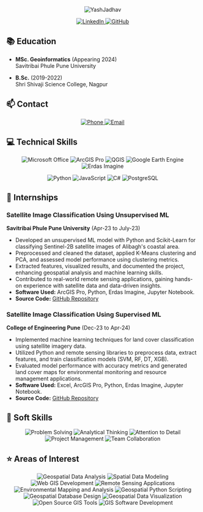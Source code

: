 <!-- Heading -->
<div align="center">
  <img src="https://readme-typing-svg.herokuapp.com?font=Architects+Daughter&color=%2338D2FF&size=50&duration=4000&center=true&vCenter=true&height=60&lines=Yash+Jadhav+👨‍💻🌍" alt="YashJadhav">
</div>

<!-- Socials -->
<p align="center">
  <a href="https://www.linkedin.com/in/yash-jadhav-598b31222/" target="_blank">
    <img src="https://img.shields.io/badge/-LinkedIn-0077B5?style=for-the-badge&logo=linkedin&logoColor=white" alt="LinkedIn">
  </a>
  <a href="https://github.com/yash2708j" target="_blank">
    <img src="https://img.shields.io/badge/-GitHub-100000?style=for-the-badge&logo=github&logoColor=white" alt="GitHub">
  </a>
</p>

<!-- Education -->
## 📚 Education

- **MSc. Geoinformatics** (Appearing 2024) <br>
  Savitribai Phule Pune University

- **B.Sc.** (2019-2022) <br>
  Shri Shivaji Science College, Nagpur

<!-- Contact -->
## 📫 Contact

<p align="center">
  <a href="tel:+919022515631">
    <img src="https://img.shields.io/badge/-Phone-brightgreen?style=for-the-badge&logo=telephone&logoColor=white" alt="Phone">
  </a>
  <a href="mailto:yashjadhav2708@gmail.com">
    <img src="https://img.shields.io/badge/-Email-red?style=for-the-badge&logo=gmail&logoColor=white" alt="Email">
  </a>
</p>

<!-- Technical Skills -->
## 💻 Technical Skills

<p align="center">
  <img src="https://img.shields.io/badge/-Microsoft%20Office-orange?style=flat-square&logo=microsoft-office&logoColor=white" alt="Microsoft Office">
  <img src="https://img.shields.io/badge/-ArcGIS%20Pro-green?style=flat-square&logo=esri&logoColor=white" alt="ArcGIS Pro">
  <img src="https://img.shields.io/badge/-QGIS-brightgreen?style=flat-square&logo=qgis&logoColor=white" alt="QGIS">
  <img src="https://img.shields.io/badge/-Google%20Earth%20Engine-blue?style=flat-square&logo=google-earth&logoColor=white" alt="Google Earth Engine">
  <img src="https://img.shields.io/badge/-Erdas%20Imagine-orange?style=flat-square&logo=erdas&logoColor=white" alt="Erdas Imagine">
</p>

<p align="center">
  <img src="https://img.shields.io/badge/-Python-3776AB?style=flat-square&logo=python&logoColor=white" alt="Python">
  <img src="https://img.shields.io/badge/-JavaScript-F7DF1E?style=flat-square&logo=javascript&logoColor=black" alt="JavaScript">
  <img src="https://img.shields.io/badge/-C%23-239120?style=flat-square&logo=c-sharp&logoColor=white" alt="C#">
  <img src="https://img.shields.io/badge/-PostgreSQL-336791?style=flat-square&logo=postgresql&logoColor=white" alt="PostgreSQL">
</p>

<!-- Internships -->
## 💼 Internships

### Satellite Image Classification Using Unsupervised ML

**Savitribai Phule Pune University** (Apr-23 to July-23)

- Developed an unsupervised ML model with Python and Scikit-Learn for classifying Sentinel-2B satellite images of Alibagh's coastal area.
- Preprocessed and cleaned the dataset, applied K-Means clustering and PCA, and assessed model performance using clustering metrics.
- Extracted features, visualized results, and documented the project, enhancing geospatial analysis and machine learning skills.
- Contributed to real-world remote sensing applications, gaining hands-on experience with satellite data and data-driven insights.
- **Software Used:** ArcGIS Pro, Python, Erdas Imagine, Jupyter Notebook.
- **Source Code:** [GitHub Repository](https://github.com/your_repo_link)

### Satellite Image Classification Using Supervised ML

**College of Engineering Pune** (Dec-23 to Apr-24)

- Implemented machine learning techniques for land cover classification using satellite imagery data.
- Utilized Python and remote sensing libraries to preprocess data, extract features, and train classification models (SVM, RF, DT, XGB).
- Evaluated model performance with accuracy metrics and generated land cover maps for environmental monitoring and resource management applications.
- **Software Used:** Excel, ArcGIS Pro, Python, Erdas Imagine, Jupyter Notebook.
- **Source Code:** [GitHub Repository](https://github.com/your_repo_link)

<!-- Soft Skills -->
## 🔑 Soft Skills

<p align="center">
  <img src="https://img.shields.io/badge/-Problem%20Solving-brightgreen?style=flat-square" alt="Problem Solving">
  <img src="https://img.shields.io/badge/-Analytical%20Thinking-blue?style=flat-square" alt="Analytical Thinking">
  <img src="https://img.shields.io/badge/-Attention%20to%20Detail-orange?style=flat-square" alt="Attention to Detail">
  <img src="https://img.shields.io/badge/-Project%20Management-red?style=flat-square" alt="Project Management">
  <img src="https://img.shields.io/badge/-Team%20Collaboration-yellow?style=flat-square" alt="Team Collaboration">
</p>

<!-- Areas of Interest -->
## ⭐ Areas of Interest

<p align="center">
  <img src="https://img.shields.io/badge/-Geospatial%20Data%20Analysis-brightgreen?style=flat-square" alt="Geospatial Data Analysis">
  <img src="https://img.shields.io/badge/-Spatial%20Data%20Modeling-blue?style=flat-square" alt="Spatial Data Modeling">
  <img src="https://img.shields.io/badge/-Web%20GIS%20Development-orange?style=flat-square" alt="Web GIS Development">
  <img src="https://img.shields.io/badge/-Remote%20Sensing%20Applications-red?style=flat-square" alt="Remote Sensing Applications">
  <img src="https://img.shields.io/badge/-Environmental%20Mapping%20and%20Analysis-yellow?style=flat-square" alt="Environmental Mapping and Analysis">
  <img src="https://img.shields.io/badge/-Geospatial%20Python%20Scripting-green?style=flat-square" alt="Geospatial Python Scripting">
  <img src="https://img.shields.io/badge/-Geospatial%20Database%20Design-purple?style=flat-square" alt="Geospatial Database Design">
  <img src="https://img.shields.io/badge/-Geospatial%20Data%20Visualization-pink?style=flat-square" alt="Geospatial Data Visualization">
  <img src="https://img.shields.io/badge/-Open%20Source%20GIS%20Tools-blueviolet?style=flat-square" alt="Open Source GIS Tools">
  <img src="https://img.shields.io/badge/-GIS%20Software%20Development-9cf?style=flat-square" alt="GIS Software Development">
  <img src="https://img.shields.io/badge/-Geospatial%20Machine%20Learning
